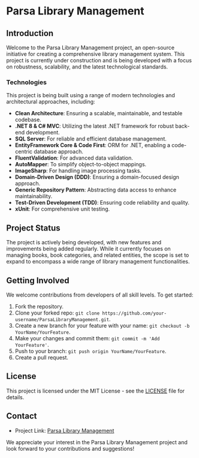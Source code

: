 # Parsa Library Management

## Introduction
Welcome to the Parsa Library Management project, an open-source initiative for creating a comprehensive library management system. This project is currently under construction and is being developed with a focus on robustness, scalability, and the latest technological standards.

### Technologies
This project is being built using a range of modern technologies and architectural approaches, including:
- **Clean Architecture**: Ensuring a scalable, maintainable, and testable codebase.
- **.NET 8 & C# MVC**: Utilizing the latest .NET framework for robust back-end development.
- **SQL Server**: For reliable and efficient database management.
- **EntityFramework Core & Code First**: ORM for .NET, enabling a code-centric database approach.
- **FluentValidation**: For advanced data validation.
- **AutoMapper**: To simplify object-to-object mappings.
- **ImageSharp**: For handling image processing tasks.
- **Domain-Driven Design (DDD)**: Ensuring a domain-focused design approach.
- **Generic Repository Pattern**: Abstracting data access to enhance maintainability.
- **Test-Driven Development (TDD)**: Ensuring code reliability and quality.
- **xUnit**: For comprehensive unit testing.

## Project Status
The project is actively being developed, with new features and improvements being added regularly. While it currently focuses on managing books, book categories, and related entities, the scope is set to expand to encompass a wide range of library management functionalities.

## Getting Involved
We welcome contributions from developers of all skill levels. To get started:
1. Fork the repository.
2. Clone your forked repo: `git clone https://github.com/your-username/ParsaLibraryManagement.git`.
3. Create a new branch for your feature with your name: `git checkout -b YourName/YourFeature`.
4. Make your changes and commit them: `git commit -m 'Add YourFeature'`.
5. Push to your branch: `git push origin YourName/YourFeature`.
6. Create a pull request.

## License
This project is licensed under the MIT License - see the [LICENSE](LICENSE.txt) file for details.

## Contact
- Project Link: [Parsa Library Management](https://github.com/Hemmatiali/ParsaLibraryManagement)

We appreciate your interest in the Parsa Library Management project and look forward to your contributions and suggestions!

